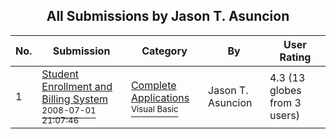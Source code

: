 ﻿<div align="center">

## All Submissions by Jason T\. Asuncion

</div>

No.  | Submission | Category | By   | User Rating
---- | ---------- | -------- | ---- | -----------
1 | [Student Enrollment and Billing System<br /><sup>2008-07-01 21:07:46</sup>](https://github.com/Planet-Source-Code/jason-t-asuncion-student-enrollment-and-billing-system__1-70772) | [Complete Applications<br /><sup>Visual Basic</sup>](../ByCategory/complete-applications__1-27.md) | Jason T\. Asuncion | 4.3 (13 globes from 3 users)
